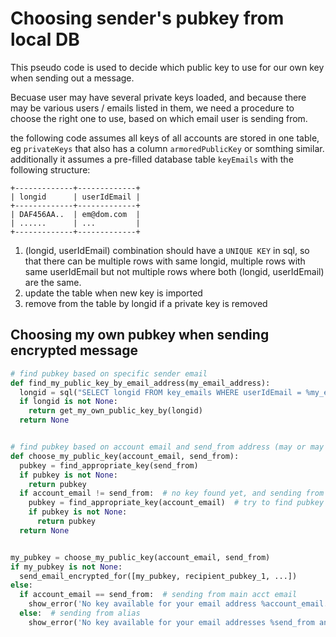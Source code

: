 # Choosing sender's pubkey from local DB

This pseudo code is used to decide which public key to use for our own key when sending out a message.

Becuase user may have several private keys loaded, and because there may be various users / emails listed in them, we need a procedure to choose the right one to use, based on which email user is sending from.

the following code assumes all keys of all accounts are stored in one table, eg `privateKeys` that also has a column `armoredPublicKey` or somthing similar.
additionally it assumes a pre-filled database table `keyEmails` with the following structure:
```
+-------------+-------------+
| longid      | userIdEmail |
+-------------+-------------+
| DAF456AA..  | em@dom.com  |
| ......      | ...         |
+-------------+-------------+
```

1) (longid, userIdEmail) combination should have a `UNIQUE KEY` in sql, so that there can be multiple rows with same longid,  multiple rows with same userIdEmail but not multiple rows where both (longid, userIdEmail) are the same.
2) update the table when new key is imported
3) remove from the table by longid if a private key is removed


## Choosing my own pubkey when sending encrypted message

```python
# find pubkey based on specific sender email
def find_my_public_key_by_email_address(my_email_address):
  longid = sql("SELECT longid FROM key_emails WHERE userIdEmail = %my_email_address")
  if longid is not None:
    return get_my_own_public_key_by(longid)
  return None


# find pubkey based on account email and send_from address (may or may not be the same)
def choose_my_public_key(account_email, send_from):
  pubkey = find_appropriate_key(send_from)
  if pubkey is not None:
    return pubkey
  if account_email != send_from:  # no key found yet, and sending from alias email
    pubkey = find_appropriate_key(account_email)  # try to find pubkey based on account email
    if pubkey is not None:
      return pubkey
  return None


my_pubkey = choose_my_public_key(account_email, send_from)
if my_pubkey is not None:
  send_email_encrypted_for([my_pubkey, recipient_pubkey_1, ...])
else:
  if account_email == send_from:  # sending from main acct email
    show_error('No key available for your email address %account_email.\n\nPlease write human@flowcrypt.com for help.')
  else:  # sending from alias
    show_error('No key available for your email addresses %send_from and %account_email.\n\nPlease write human@flowcrypt.com for help.')

```
